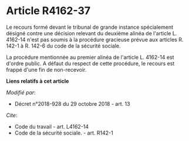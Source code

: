 # Article R4162-37

Le recours formé devant le tribunal de grande instance spécialement désigné contre une décision relevant du deuxième alinéa
de l'article L. 4162-14 n'est pas soumis à la procédure gracieuse prévue aux articles R. 142-1 à R. 142-6 du code de la
sécurité sociale.

La procédure mentionnée au premier alinéa de l'article L. 4162-14 est d'ordre public. A défaut du respect de cette procédure,
le recours est frappé d'une fin de non-recevoir.

**Liens relatifs à cet article**

_Modifié par_:

  - Décret n°2018-928 du 29 octobre 2018 - art. 13

_Cite_:

  - Code du travail - art. L4162-14
  - Code de la sécurité sociale. - art. R142-1
